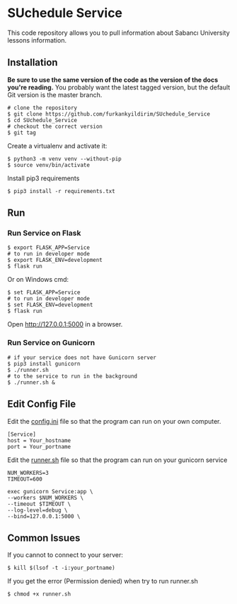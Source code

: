 # SUchedule Service
This code repository allows you to pull information about Sabancı University lessons information.

## Installation

**Be sure to use the same version of the code as the version of the docs you're reading.**
You probably want the latest tagged version, but the default Git version is the master branch.

```shell
# clone the repository
$ git clone https://github.com/furkankyildirim/SUchedule_Service
$ cd SUchedule_Service
# checkout the correct version
$ git tag
```

Create a virtualenv and activate it:
```shell
$ python3 -m venv venv --without-pip
$ source venv/bin/activate
```

Install pip3 requirements
```shell
$ pip3 install -r requirements.txt
```

## Run

### Run Service on Flask
```shell
$ export FLASK_APP=Service 
# to run in developer mode
$ export FLASK_ENV=development
$ flask run
```
Or on Windows cmd:
```shell
$ set FLASK_APP=Service
# to run in developer mode
$ set FLASK_ENV=development
$ flask run
```
Open http://127.0.0.1:5000 in a browser.
### Run Service on Gunicorn 

```shell
# if your service does not have Gunicorn server
$ pip3 install gunicorn
$ ./runner.sh
# to the service to run in the background
$ ./runner.sh &
```

## Edit Config File
Edit the [config.ini](https://github.com/furkankyildirim/SUchedule_Service/tree/master/config.ini) file so that the program can run on your own computer.
```text
[Service]
host = Your_hostname
port = Your_portname
```
Edit the [runner.sh](https://github.com/furkankyildirim/SUchedule_Service/tree/master/runner.sh) file so that the program can run on your gunicorn service
```text
NUM_WORKERS=3
TIMEOUT=600

exec gunicorn Service:app \
--workers $NUM_WORKERS \
--timeout $TIMEOUT \
--log-level=debug \
--bind=127.0.0.1:5000 \
```

## Common Issues
If you cannot to connect to your server:
```shell
$ kill $(lsof -t -i:your_portname)
```
If you get the error (Permission denied) when try to run runner.sh
```shell
$ chmod +x runner.sh
```
